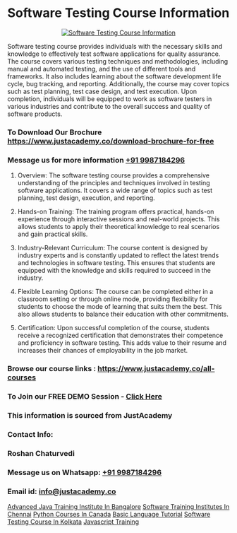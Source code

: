 # Software Testing Course Information

<p align="center">
  <a href="https://justacademy.co/program-detail/software-testing">
    <img src="https://justacademy.co/storage2/program_images/1704700438.webp" alt="Software Testing Course Information">
  </a>
</p>


Software testing course provides individuals with the necessary skills and knowledge to effectively test software applications for quality assurance. The course covers various testing techniques and methodologies, including manual and automated testing, and the use of different tools and frameworks. It also includes learning about the software development life cycle, bug tracking, and reporting. Additionally, the course may cover topics such as test planning, test case design, and test execution. Upon completion, individuals will be equipped to work as software testers in various industries and contribute to the overall success and quality of software products.
### To Download Our Brochure https://www.justacademy.co/download-brochure-for-free
### Message us for more information [+91 9987184296](https://api.whatsapp.com/send?phone=919987184296)
1) Overview: The software testing course provides a comprehensive understanding of the principles and techniques involved in testing software applications. It covers a wide range of topics such as test planning, test design, execution, and reporting.

2) Hands-on Training: The training program offers practical, hands-on experience through interactive sessions and real-world projects. This allows students to apply their theoretical knowledge to real scenarios and gain practical skills.

3) Industry-Relevant Curriculum: The course content is designed by industry experts and is constantly updated to reflect the latest trends and technologies in software testing. This ensures that students are equipped with the knowledge and skills required to succeed in the industry.

4) Flexible Learning Options: The course can be completed either in a classroom setting or through online mode, providing flexibility for students to choose the mode of learning that suits them the best. This also allows students to balance their education with other commitments.

5) Certification: Upon successful completion of the course, students receive a recognized certification that demonstrates their competence and proficiency in software testing. This adds value to their resume and increases their chances of employability in the job market.

### Browse our course links : https://www.justacademy.co/all-courses 
### To Join our FREE DEMO Session - [Click Here](https://www.justacademy.co/register-for-course-demo)


### This information is sourced from JustAcademy
### Contact Info:
### Roshan Chaturvedi
### Message us on Whatsapp: [+91 9987184296](https://api.whatsapp.com/send?phone=919987184296)
### Email id: [info@justacademy.co](mailto:info@justacademy.co)
                    
[Advanced Java Training Institute In Bangalore](https://www.linkedin.com/pulse/advanced-java-training-institute-bangalore-phgre?trackingId=5SVcfW5JN67S49Y0xK2Ocg%3D%3D&lipi=urn%3Ali%3Apage%3Ad_flagship3_company_admin%3Buc3eZLF6QYysxJ31cjrhRA%3D%3D)
[Software Training Institutes In Chennai](https://www.linkedin.com/pulse/software-training-institutes-chennai-justacademy-kolkata-afdvc?trackingId=FlOmDvLD7e1Y%2FjGBJYLC8Q%3D%3D&lipi=urn%3Ali%3Apage%3Ad_flagship3_company_admin%3BiAa60KZ1TYi9BxLlFQwGgg%3D%3D)
[Python Courses In Canada](https://medium.com/@mistersumit961/python-courses-in-canada-8478ca5a87a2)
[Basic Language Tutorial](https://medium.com/@prempja40/basic-language-tutorial-b5e30ea85867)
[Software Testing Course In Kolkata](https://justacademyin.github.io/Articles/Software-Testing-Course-In-Kolkata)
[Javascript Training](https://justacademyin.github.io/Articles/Javascript-Training)

